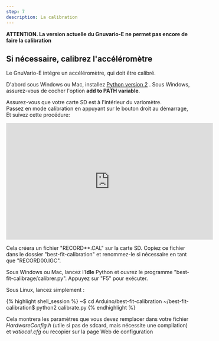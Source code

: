 ```yaml
---
step: 7
description: La calibration
---
```


**ATTENTION. La version actuelle du Gnuvario-E ne permet pas encore de faire la calibration**

Si nécessaire, calibrez l'accéléromètre
----------------------------------------

Le GnuVario-E intégre un accéléromètre, qui doit être calibré.

D'abord sous Windows ou Mac, installez [Python version 2](https://www.python.org/) . Sous Windows, assurez-vous de cocher l'option **add to PATH variable**.

Assurez-vous que votre carte SD est à l'intérieur du variomètre.  
Passez en mode calibration en appuyant sur le bouton droit au démarrage, Et suivez cette procédure:

<iframe width="560" height="315" src="https://www.youtube.com/embed/6yxoZcxxzVY" frameborder="0" allow="autoplay; encrypted-media" allowfullscreen></iframe>

Cela créera un fichier "RECORD**.CAL" sur la carte SD. Copiez ce fichier dans le dossier "best-fit-calibration" et renommez-le si nécessaire en tant que "RECORD00.IGC".

Sous Windows ou Mac, lancez l'**Idle** Python et ouvrez le programme "best-fit-calibrage/calibrer.py". Appuyez sur "F5" pour exécuter.

Sous Linux, lancez simplement :

{% highlight shell_session %}
~$ cd Arduino/best-fit-calibration
~/best-fit-calibration$ python2 calibrate.py
{% endhighlight %}

Cela montrera les paramètres que vous devez remplacer dans votre fichier *HardwareConfig.h* (utile si pas de sdcard, mais nécessite une compilation) et *vatiocal.cfg* ou recopier sur la page Web de configuration

